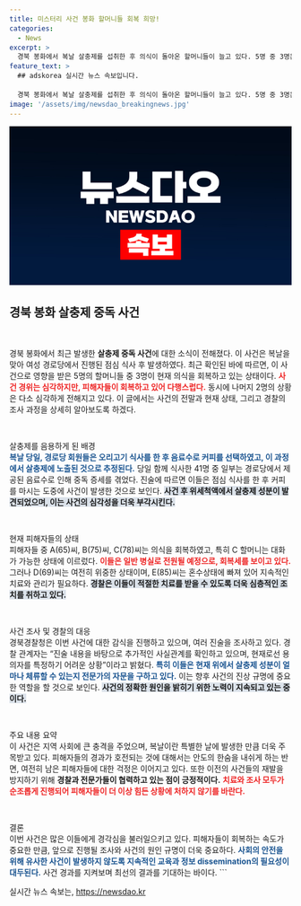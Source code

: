 ```yaml
---
title: 미스터리 사건 봉화 할머니들 회복 희망!
categories:
  - News
excerpt: >
  경북 봉화에서 복날 살충제를 섭취한 후 의식이 돌아온 할머니들이 늘고 있다. 5명 중 3명은 상태가 호전됐으며, 경찰은 사건의 진상을 조사 중이다. 자세한 내용을 확인해보세요!
feature_text: >
  ## adskorea 실시간 뉴스 속보입니다.

  경북 봉화에서 복날 살충제를 섭취한 후 의식이 돌아온 할머니들이 늘고 있다. 5명 중 3명은 상태가 호전됐으며, 경찰은 사건의 진상을 조사 중이다. 자세한 내용을 확인해보세요!
image: '/assets/img/newsdao_breakingnews.jpg'
---
```


<p><img src="/assets/img/newsdao_breakingnews.jpg" alt="adskorea 속보" /></p>



<h2 data-ke-size="size26">경북 봉화 살충제 중독 사건</h2>

<p data-ke-size="size16">&nbsp;</p>

<p>경북 봉화에서 최근 발생한 <b>살충제 중독 사건</b>에 대한 소식이 전해졌다. 이 사건은 복날을 맞아 여성 경로당에서 진행된 점심 식사 후 발생하였다. 최근 확인된 바에 따르면, 이 사건으로 영향을 받은 5명의 할머니들 중 3명이 현재 의식을 회복하고 있는 상태이다. <b><span style="color: #ee2323;">사건 경위는 심각하지만, 피해자들이 회복하고 있어 다행스럽다.</span></b> 동시에 나머지 2명의 상황은 다소 심각하게 전해지고 있다. 이 글에서는 사건의 전말과 현재 상태, 그리고 경찰의 조사 과정을 상세히 알아보도록 하겠다.</p>

<p data-ke-size="size16">&nbsp;</p>

<p>살충제를 음용하게 된 배경<br />
<b><span style="color: #1a5490;">복날 당일, 경로당 회원들은 오리고기 식사를 한 후 음료수로 커피를 선택하였고, 이 과정에서 살충제에 노출된 것으로 추정된다.</span></b> 당일 함께 식사한 41명 중 일부는 경로당에서 제공된 음료수로 인해 중독 증세를 겪었다. 진술에 따르면 이들은 점심 식사를 한 후 커피를 마시는 도중에 사건이 발생한 것으로 보인다. <b><span style="background-color: #21538527;">사건 후 위세척액에서 살충제 성분이 발견되었으며, 이는 사건의 심각성을 더욱 부각시킨다.</span></b></p>

<p data-ke-size="size16">&nbsp;</p>

<p>현재 피해자들의 상태<br />
피해자들 중 A(65)씨, B(75)씨, C(78)씨는 의식을 회복하였고, 특히 C 할머니는 대화가 가능한 상태에 이르렀다. <b><span style="color: #ee2323;">이들은 일반 병실로 전원될 예정으로, 회복세를 보이고 있다.</span></b> 그러나 D(69)씨는 여전히 위중한 상태이며, E(85)씨는 혼수상태에 빠져 있어 지속적인 치료와 관리가 필요하다. <b><span style="background-color: #21538527;">경찰은 이들이 적절한 치료를 받을 수 있도록 더욱 심층적인 조치를 취하고 있다.</span></b></p>

<p data-ke-size="size16">&nbsp;</p>

<p>사건 조사 및 경찰의 대응<br />
경북경찰청은 이번 사건에 대한 감식을 진행하고 있으며, 여러 진술을 조사하고 있다. 경찰 관계자는 “진술 내용을 바탕으로 추가적인 사실관계를 확인하고 있으며, 현재로선 용의자를 특정하기 어려운 상황”이라고 밝혔다. <b><span style="color: #1a5490;">특히 이들은 현재 위에서 살충제 성분이 얼마나 체류할 수 있는지 전문가의 자문을 구하고 있다.</span></b> 이는 향후 사건의 진상 규명에 중요한 역할을 할 것으로 보인다. <b><span style="background-color: #21538527;">사건의 정확한 원인을 밝히기 위한 노력이 지속되고 있는 중이다.</span></b></p>

<p data-ke-size="size16">&nbsp;</p>

<p>주요 내용 요약<br />
이 사건은 지역 사회에 큰 충격을 주었으며, 복날이란 특별한 날에 발생한 만큼 더욱 주목받고 있다. 피해자들의 경과가 호전되는 것에 대해서는 안도의 한숨을 내쉬게 하는 반면, 여전히 남은 피해자들에 대한 걱정은 이어지고 있다. 또한 이전의 사건들의 재발을 방지하기 위해 <b>경찰과 전문가들이 협력하고 있는 점이 긍정적이다.</b> <b><span style="color: #ee2323;">치료와 조사 모두가 순조롭게 진행되어 피해자들이 더 이상 힘든 상황에 처하지 않기를 바란다.</span></b> </p>

<p data-ke-size="size16">&nbsp;</p>

<p>결론<br />
이번 사건은 많은 이들에게 경각심을 불러일으키고 있다. 피해자들이 회복하는 속도가 중요한 만큼, 앞으로 진행될 조사와 사건의 원인 규명이 더욱 중요하다. <b><span style="color: #1a5490;">사회의 안전을 위해 유사한 사건이 발생하지 않도록 지속적인 교육과 정보 dissemination의 필요성이 대두된다.</span></b> 사건 경과를 지켜보며 최선의 결과를 기대하는 바이다.
```</p>
실시간 뉴스 속보는, <a href="https://newsdao.kr" rel="dofollow">https://newsdao.kr</a>


